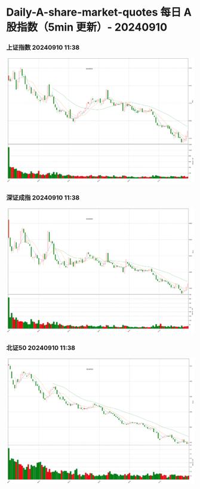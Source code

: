 
# Daily-A-share-market-quotes 每日 A 股指数（5min 更新）- 20240910

### 上证指数 20240910 11:38
![](./fig/2024/9/20240910-sh000001.png)

### 深证成指 20240910 11:38
![](./fig/2024/9/20240910-sz399001.png)

### 北证50 20240910 11:38
![](./fig/2024/9/20240910-bj899050.png)
